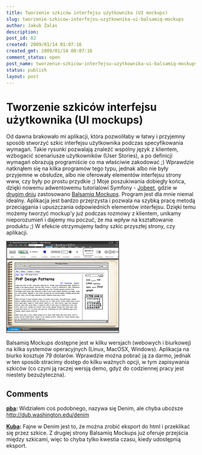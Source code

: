 ```yaml
---
title: Tworzenie szkiców interfejsu użytkownika (UI mockups)
slug: tworzenie-szkicow-interfejsu-uzytkownika-ui-balsamiq-mockups
author: Jakub Zalas
description: 
post_id: 82
created: 2009/01/14 01:07:16
created_gmt: 2009/01/14 00:07:16
comment_status: open
post_name: tworzenie-szkicow-interfejsu-uzytkownika-ui-balsamiq-mockups
status: publish
layout: post
---
```


<!--Od dawna brakowało mi aplikacji, która pozwoliłaby w łatwy i przyjemny sposób stworzyć szkic interfejsu użytkownika podczas specyfikowania wymagań. Takie rysunki pozwalają znaleźć wspólny język z klientem, wzbogacić scenariusze użytkowników (User Stories), a po definicji wymagań obrazują programiście co ma właściwie zakodować ;) Wprawdzie natknąłem się na kilka programów tego typu, jednak albo nie były przyjemne w obsłudze, albo nie oferowały elementów interfejsu strony www, czy były po prostu przydkie ;) Moje poszukiwania dobiegły końca, dzięki nowemu adwentowemu tutorialowi Symfony - Jobeet, gdzie w drugim dniu zastosowano Balsamiq Mockups. Program jest dla mnie niemal idealny.-->

# Tworzenie szkiców interfejsu użytkownika (UI mockups)

Od dawna brakowało mi aplikacji, która pozwoliłaby w łatwy i przyjemny sposób stworzyć szkic interfejsu użytkownika podczas specyfikowania wymagań. Takie rysunki pozwalają znaleźć wspólny język z klientem, wzbogacić scenariusze użytkowników (User Stories), a po definicji wymagań obrazują programiście co ma właściwie zakodować ;) Wprawdzie natknąłem się na kilka programów tego typu, jednak albo nie były przyjemne w obsłudze, albo nie oferowały elementów interfejsu strony www, czy były po prostu przydkie ;) Moje poszukiwania dobiegły końca, dzięki nowemu adwentowemu tutorialowi Symfony - [Jobeet](http://www.symfony-project.org/jobeet/1_2/Propel/en/), gdzie w [drugim dniu](http://www.symfony-project.org/jobeet/1_2/Propel/en/02) zastosowano [Balsamiq Mockups](http://www.balsamiq.com/products/mockups). Program jest dla mnie niemal idealny. Aplikacja jest bardzo przejrzysta i pozwala na szybką pracę metodą przeciągania i upuszczania odpowiednich elementów interfejsu. Dzięki temu możemy tworzyć mockup'y już podczas rozmowy z klientem, unikamy nieporozumień i dajemy mu poczuć, że ma wpływ na kształtowanie produktu ;) W efekcie otrzymujemy ładny szkic przyszłej strony, czy aplikacji. 

![Balsamiq Mockups](/uploads/wp/2009/01/balsamiqmockups-300x244.png)

Balsamiq Mockups dostępne jest w kilku wersjach (webowych i biurkowej) na kilka systemów operacyjnych (Linux, MacOSX, Windows). Aplikacja na biurko kosztuje 79 dolarów. Wprawdzie można pobrać ją za darmo, jednak w ten sposób stracimy dostęp do kilku ważnych opcji, w tym zapisywania szkiców (co czyni ją raczej wersją demo, gdyż do codziennej pracy jest niestety bezużyteczna).

## Comments

**[pba](#2967 "2009-05-07 14:08:17"):** Widziałem coś podobnego, nazywa się Denim, ale chyba uboższe http://dub.washington.edu/denim

**[Kuba](#2968 "2009-05-09 04:28:27"):** Fajne w Denim jest to, że można zrobić eksport do html i przeklikać się przez szkice. Z drugiej strony Balsamiq Mockups już oferuje przejścia między szkicami, więc to chyba tylko kwestia czasu, kiedy udostępnią eksport.

